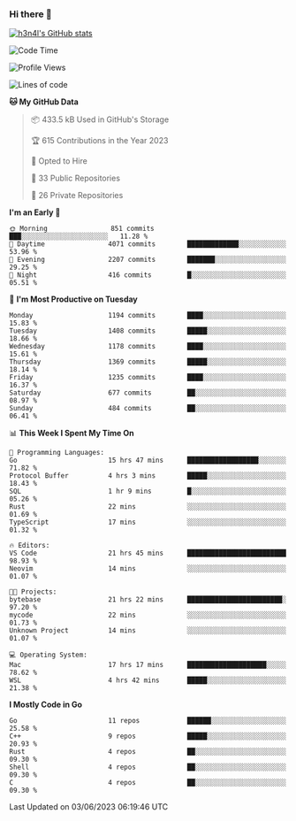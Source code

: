 ### Hi there 👋

[![h3n4l's GitHub stats](https://github-readme-stats.vercel.app/api?username=h3n4l&count_private=true&show_icons=true&theme=radical)](https://github.com/h3n4l/github-readme-stats)

<!--START_SECTION:waka-->
![Code Time](http://img.shields.io/badge/Code%20Time-1%2C264%20hrs%2026%20mins-blue)

![Profile Views](http://img.shields.io/badge/Profile%20Views-2-blue)

![Lines of code](https://img.shields.io/badge/From%20Hello%20World%20I%27ve%20Written-3.3%20million%20lines%20of%20code-blue)

**🐱 My GitHub Data** 

> 📦 433.5 kB Used in GitHub's Storage 
 > 
> 🏆 615 Contributions in the Year 2023
 > 
> 💼 Opted to Hire
 > 
> 📜 33 Public Repositories 
 > 
> 🔑 26 Private Repositories 
 > 
**I'm an Early 🐤** 

```text
🌞 Morning                851 commits         ███░░░░░░░░░░░░░░░░░░░░░░   11.28 % 
🌆 Daytime                4071 commits        █████████████░░░░░░░░░░░░   53.96 % 
🌃 Evening                2207 commits        ███████░░░░░░░░░░░░░░░░░░   29.25 % 
🌙 Night                  416 commits         █░░░░░░░░░░░░░░░░░░░░░░░░   05.51 % 
```
📅 **I'm Most Productive on Tuesday** 

```text
Monday                   1194 commits        ████░░░░░░░░░░░░░░░░░░░░░   15.83 % 
Tuesday                  1408 commits        █████░░░░░░░░░░░░░░░░░░░░   18.66 % 
Wednesday                1178 commits        ████░░░░░░░░░░░░░░░░░░░░░   15.61 % 
Thursday                 1369 commits        █████░░░░░░░░░░░░░░░░░░░░   18.14 % 
Friday                   1235 commits        ████░░░░░░░░░░░░░░░░░░░░░   16.37 % 
Saturday                 677 commits         ██░░░░░░░░░░░░░░░░░░░░░░░   08.97 % 
Sunday                   484 commits         ██░░░░░░░░░░░░░░░░░░░░░░░   06.41 % 
```


📊 **This Week I Spent My Time On** 

```text
💬 Programming Languages: 
Go                       15 hrs 47 mins      ██████████████████░░░░░░░   71.82 % 
Protocol Buffer          4 hrs 3 mins        █████░░░░░░░░░░░░░░░░░░░░   18.43 % 
SQL                      1 hr 9 mins         █░░░░░░░░░░░░░░░░░░░░░░░░   05.26 % 
Rust                     22 mins             ░░░░░░░░░░░░░░░░░░░░░░░░░   01.69 % 
TypeScript               17 mins             ░░░░░░░░░░░░░░░░░░░░░░░░░   01.32 % 

🔥 Editors: 
VS Code                  21 hrs 45 mins      █████████████████████████   98.93 % 
Neovim                   14 mins             ░░░░░░░░░░░░░░░░░░░░░░░░░   01.07 % 

🐱‍💻 Projects: 
bytebase                 21 hrs 22 mins      ████████████████████████░   97.20 % 
mycode                   22 mins             ░░░░░░░░░░░░░░░░░░░░░░░░░   01.73 % 
Unknown Project          14 mins             ░░░░░░░░░░░░░░░░░░░░░░░░░   01.07 % 

💻 Operating System: 
Mac                      17 hrs 17 mins      ████████████████████░░░░░   78.62 % 
WSL                      4 hrs 42 mins       █████░░░░░░░░░░░░░░░░░░░░   21.38 % 
```

**I Mostly Code in Go** 

```text
Go                       11 repos            ██████░░░░░░░░░░░░░░░░░░░   25.58 % 
C++                      9 repos             █████░░░░░░░░░░░░░░░░░░░░   20.93 % 
Rust                     4 repos             ██░░░░░░░░░░░░░░░░░░░░░░░   09.30 % 
Shell                    4 repos             ██░░░░░░░░░░░░░░░░░░░░░░░   09.30 % 
C                        4 repos             ██░░░░░░░░░░░░░░░░░░░░░░░   09.30 % 
```




 Last Updated on 03/06/2023 06:19:46 UTC
<!--END_SECTION:waka-->

